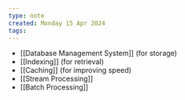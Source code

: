 ```yaml
---
type: note
created: Monday 15 Apr 2024
tags: 
---
```

- [[Database Management System]] (for storage)
- [[Indexing]] (for retrieval)
- [[Caching]] (for improving speed)
- [[Stream Processing]]
- [[Batch Processing]]